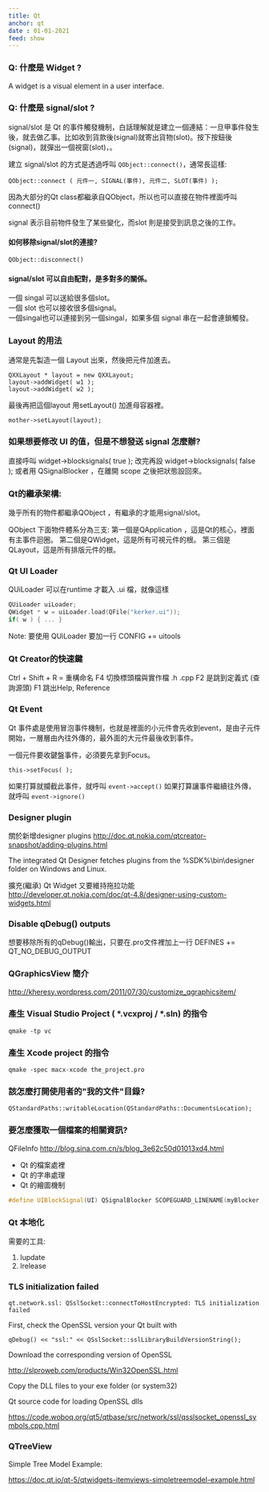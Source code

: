 ```yaml
---
title: Qt
anchor: qt
date : 01-01-2021
feed: show
---
```



### Q: 什麼是 Widget ?
A widget is a visual element in a user interface.

### Q: 什麼是 signal/slot ?

signal/slot 是 Qt 的事件觸發機制，白話理解就是建立一個連結：一旦甲事件發生後，就去做乙事。比如收到貨款後(signal)就寄出貨物(slot)。按下按鈕後(signal)，就彈出一個視窗(slot)，。

建立 signal/slot 的方式是透過呼叫 `QObject::connect()`，通常長這樣:

    QObject::connect ( 元件一, SIGNAL(事件), 元件二, SLOT(事件) );

因為大部分的Qt class都繼承自QObject，所以也可以直接在物件裡面呼叫connect()

signal 表示目前物件發生了某些變化，而slot 則是接受到訊息之後的工作。


#### 如何移除signal/slot的連接?

    QObject::disconnect()


#### signal/slot 可以自由配對，是多對多的關係。

一個 singal 可以送給很多個slot。<br>
一個 slot 也可以接收很多個signal。<br>
一個singal也可以連接到另一個singal，如果多個 signal 串在一起會連鎖觸發。


### Layout 的用法

通常是先製造一個 Layout 出來，然後把元件加進去。

```
QXXLayout * layout = new QXXLayout;
layout->addWidget( w1 );
layout->addWidget( w2 );
```

最後再把這個layout 用setLayout() 加進母容器裡。

    mother->setLayout(layout);

### 如果想要修改 UI 的值，但是不想發送 signal 怎麼辦?

直接呼叫 widget->blocksignals( true ); 改完再設 widget->blocksignals( false );
或者用 QSignalBlocker ，在離開 scope 之後把狀態設回來。


###  Qt的繼承架構:

幾乎所有的物件都繼承QObject ，有繼承的才能用signal/slot。

QObject 下面物件體系分為三支: 
第一個是QApplication ，這是Qt的核心，裡面有主事件迴圈。
第二個是QWidget，這是所有可視元件的根。
第三個是QLayout，這是所有排版元件的根。

### Qt UI Loader

QUiLoader 可以在runtime 才載入 .ui 檔，就像這樣

```cpp
QUiLoader uiLoader;
QWidget * w = uiLoader.load(QFile("kerker.ui"));
if( w ) { ... }
```

Note: 要使用 QUiLoader 要加一行 CONFIG += uitools

### Qt Creator的快速鍵

Ctrl + Shift + R = 重構命名
F4 切換標頭檔與實作檔 .h .cpp 
F2 是跳到定義式 (查詢源頭)
F1 跳出Help, Reference

### Qt Event

Qt 事件處是使用冒泡事件機制，也就是裡面的小元件會先收到event，是由子元件開始，一層層由內往外傳的，最外面的大元件最後收到事件。

一個元件要收鍵盤事件，必須要先拿到Focus。

    this->setFocus( );

如果打算就攔截此事件，就呼叫 `event->accept()`
如果打算讓事件繼續往外傳，就呼叫 `event->ignore()`

### Designer plugin 

關於新增designer plugins
http://doc.qt.nokia.com/qtcreator-snapshot/adding-plugins.html

The integrated Qt Designer  fetches plugins from the %SDK%\bin\designer folder on Windows and Linux.

擴充(繼承) Qt Widget 又要維持拖拉功能
http://developer.qt.nokia.com/doc/qt-4.8/designer-using-custom-widgets.html

### Disable qDebug() outputs

想要移除所有的qDebug()輸出，只要在.pro文件裡加上一行
DEFINES += QT_NO_DEBUG_OUTPUT

### QGraphicsView 簡介

http://kheresy.wordpress.com/2011/07/30/customize_qgraphicsitem/


### 產生 Visual Studio Project ( *.vcxproj / *.sln) 的指令

    qmake -tp vc

### 產生 Xcode project 的指令

    qmake -spec macx-xcode the_project.pro

### 該怎麼打開使用者的"我的文件"目錄?

    QStandardPaths::writableLocation(QStandardPaths::DocumentsLocation);

### 要怎麼獲取一個檔案的相關資訊?

QFileInfo
http://blog.sina.com.cn/s/blog_3e62c50d01013xd4.html

- Qt 的檔案處裡
- Qt 的字串處理
- Qt 的繪圖機制

```cpp
#define UIBlockSignal(UI) QSignalBlocker SCOPEGUARD_LINENAME(myBlocker, __LINE__)  ((UI));
```

### Qt 本地化

需要的工具:

1. lupdate
2. lrelease

### TLS initialization failed 

    qt.network.ssl: QSslSocket::connectToHostEncrypted: TLS initialization failed

First, check the OpenSSL version your Qt built with

    qDebug() << "ssl:" << QSslSocket::sslLibraryBuildVersionString();

Download the corresponding version of OpenSSL

<http://slproweb.com/products/Win32OpenSSL.html>

Copy the DLL files to your exe folder (or system32)

Qt source code for loading OpenSSL dlls

<https://code.woboq.org/qt5/qtbase/src/network/ssl/qsslsocket_openssl_symbols.cpp.html>


### QTreeView 

Simple Tree Model Example:

<https://doc.qt.io/qt-5/qtwidgets-itemviews-simpletreemodel-example.html>
